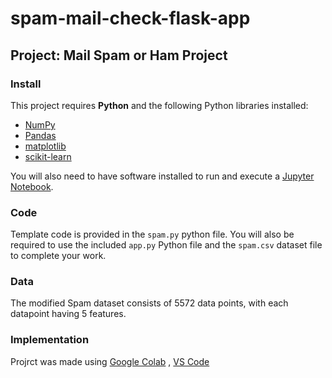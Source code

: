 # spam-mail-check-flask-app
## Project: Mail Spam or Ham Project

### Install

This project requires **Python** and the following Python libraries installed:

- [NumPy](http://www.numpy.org/)
- [Pandas](http://pandas.pydata.org/)
- [matplotlib](http://matplotlib.org/)
- [scikit-learn](http://scikit-learn.org/stable/)

You will also need to have software installed to run and execute a [Jupyter Notebook](http://jupyter.org/install.html).

### Code

Template code is provided in the `spam.py` python file. You will also be required to use the included `app.py` Python file and the `spam.csv` dataset file to complete your work.


### Data

The modified Spam dataset consists of 5572 data points, with each datapoint having 5 features.

### Implementation
Projrct was made using [Google Colab](https://colab.research.google.com/) , [VS Code](https://code.visualstudio.com/)
